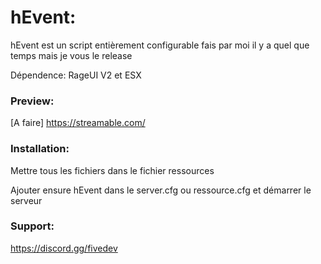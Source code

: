 # hEvent:

hEvent est un script entièrement configurable fais par moi il y a quel que temps mais je vous le release 

Dépendence: RageUI V2 et ESX

### Preview:
[A faire] https://streamable.com/

### Installation:
Mettre tous les fichiers dans le fichier ressources

Ajouter ensure hEvent dans le server.cfg ou ressource.cfg et démarrer le serveur

### Support:

https://discord.gg/fivedev
